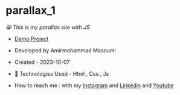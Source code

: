 # parallax_1

*😁 This is my parallax site with JS*
- [Demo Project](https://masoomi1396.github.io/parallax_1/)
- Developed by Amirmohammad Masoumi
- Created - 2023-10-07
- 🤖 Technologies Used - Html , Css , Js

- How to reach me : with my
[Instagram](https://www.instagram.com/masoomi1402) and
[Linkedin](https://www.linkedin.com/in/masoumi1402) and
[Youtube](https://www.youtube.com/@masoomi1402)

